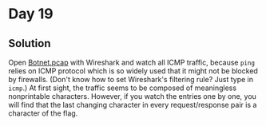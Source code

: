 # Day 19
## Solution
Open [Botnet.pcap](./Botnet.pcap) with Wireshark and watch all ICMP traffic, because `ping` relies on ICMP protocol which is so widely used that it might not be blocked by firewalls. (Don't know how to set Wireshark's filtering rule? Just type in `icmp`.) At first sight, the traffic seems to be composed of meaningless nonprintable characters. However, if you watch the entries one by one, you will find that the last changing character in every request/response pair is a character of the flag.
